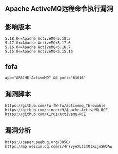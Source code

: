 ## Apache ActiveMQ远程命令执行漏洞

## 影响版本
```
5.18.0<=Apache ActiveMQ<5.18.3
5.17.0<=Apache ActiveMQ<5.17.6
5.16.0<=Apache ActiveMQ<5.16.7
5.15.0<=Apache ActiveMQ<5.15.15
```
## fofa
```
app="APACHE-ActiveMQ" && port="61616"
```
## 漏洞脚本
```
https://github.com/Fw-fW-fw/activemq_Throwable
https://github.com/sincere9/Apache-ActiveMQ-RCE
https://github.com/X1r0z/ActiveMQ-RCE
```

## 漏洞分析
```
https://paper.seebug.org/3058/
https://mp.weixin.qq.com/s/4n7vyeXLtim0tXcjnSWDAw
```
